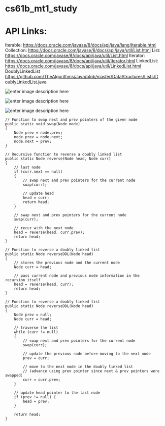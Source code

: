 # cs61b_mt1_study

# API Links:


Iterable: https://docs.oracle.com/javase/8/docs/api/java/lang/Iterable.html
Collection: https://docs.oracle.com/javase/8/docs/api/java/util/List.html
List: https://docs.oracle.com/javase/8/docs/api/java/util/List.html
Iterator: https://docs.oracle.com/javase/8/docs/api/java/util/Iterator.html
LinkedList: https://docs.oracle.com/javase/8/docs/api/java/util/LinkedList.html
DoublyLinkedList https://github.com/TheAlgorithms/Java/blob/master/DataStructures/Lists/DoublyLinkedList.java


![enter image description here](https://3.bp.blogspot.com/-C1o1u8il4J8/XGGvQJlvA1I/AAAAAAAACs8/MCU7ydkwW0oF63BNiVA62OkWtHwIGk0SACLcBGAs/s1600/Screenshot+%2528286%2529.png)

![enter image description here](https://introcs.cs.princeton.edu/java/11cheatsheet/images/casts.png)

![enter image description here](https://introcs.cs.princeton.edu/java/11cheatsheet/images/array2d-init.png)



``` 
// Function to swap next and prev pointers of the given node
public static void swap(Node node)
{
	Node prev = node.prev;
	node.prev = node.next;
	node.next = prev;
}

// Recursive function to reverse a doubly linked list
public static Node reverse(Node head, Node curr)
{
	// last node
	if (curr.next == null)
	{
		// swap next and prev pointers for the current node
		swap(curr);

		// update head
		head = curr;
		return head;
	}

	// swap next and prev pointers for the current node
	swap(curr);

	// recur with the next node
	head = reverse(head, curr.prev);
	return head;
}

// Function to reverse a doubly linked list
public static Node reverseDDL(Node head)
{
	// stores the previous node and the current node
	Node curr = head;

	// pass current node and previous node information in the recursion itself
	head = reverse(head, curr);
	return head;
}

// Function to reverse a doubly linked list
public static Node reverseDDL(Node head)
{
	Node prev = null;
	Node curr = head;

	// traverse the list
	while (curr != null)
	{
		// swap next and prev pointers for the current node
		swap(curr);

		// update the previous node before moving to the next node
		prev = curr;

		// move to the next node in the doubly linked list
		// (advance using prev pointer since next & prev pointers were swapped)
		curr = curr.prev;
	}

	// update head pointer to the last node
	if (prev != null) {
		head = prev;
	}

	return head;
}

 ```
